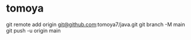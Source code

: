 # tomoya
git remote add origin git@github.com:tomoya7/java.git
git branch -M main
git push -u origin main
